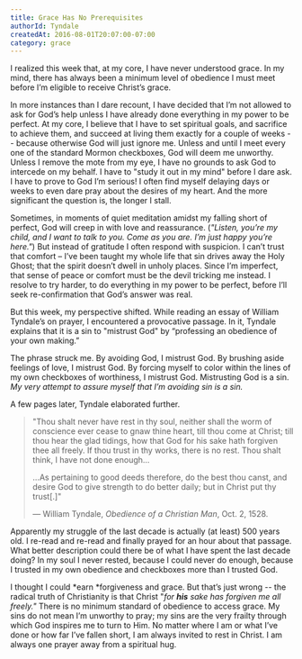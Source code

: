 ```yaml
---
title: Grace Has No Prerequisites
authorId: Tyndale
createdAt: 2016-08-01T20:07:00-07:00
category: grace
---
```


I realized this week that, at my core, I have never understood grace. In
my mind, there has always been a minimum level of obedience I must meet
before I’m eligible to receive Christ’s grace.

In more instances than I dare recount, I have decided that I’m not
allowed to ask for God’s help unless I have already done everything in
my power to be perfect.  At my core, I believe that I have to set
spiritual goals, and sacrifice to achieve them, and succeed at living
them exactly for a couple of weeks -- because otherwise God will just
ignore me.  Unless and until I meet every one of the standard Mormon
checkboxes, God will deem me unworthy.  Unless I remove the mote from my
eye, I have no grounds to ask God to intercede on my behalf.  I have to
"study it out in my mind" before I dare ask.  I have to prove to God I’m
serious!  I often find myself delaying days or weeks to even dare pray
about the desires of my heart.  And the more significant the question
is, the longer I stall.

Sometimes, in moments of quiet meditation amidst my falling short of
perfect, God will creep in with love and reassurance.  (*"Listen, you’re
my child, and I want to talk to you.  Come as you are.  I’m just happy
you’re here."*)  But instead of gratitude I often respond with
suspicion.  I can’t trust that comfort – I’ve been taught my whole life
that sin drives away the Holy Ghost; that the spirit doesn’t dwell in
unholy places.  Since I’m imperfect, that sense of peace or comfort must
be the devil tricking me instead.  I resolve to try harder, to do
everything in my power to be perfect, before I’ll seek re-confirmation
that God’s answer was real.

But this week, my perspective shifted. While reading an essay of William
Tyndale’s on prayer, I encountered a provocative passage. In it, Tyndale
explains that it is a sin to "mistrust God" by “professing an obedience
of your own making.”

The phrase struck me.  By avoiding God, I mistrust God.  By brushing
aside feelings of love, I mistrust God.  By forcing myself to color
within the lines of my own checkboxes of worthiness, I mistrust God.
Mistrusting God is a sin.  *My very attempt to assure myself that I’m
avoiding sin is a sin.*

A few pages later, Tyndale elaborated further.

>"Thou shalt never have rest in thy soul, neither shall the worm of
conscience ever cease to gnaw thine heart, till thou come at Christ;
till thou hear the glad tidings, how that God for his sake hath forgiven
thee all freely.  If thou trust in thy works, there is no rest. Thou
shalt think, I have not done enough...
>
>...As pertaining to good deeds therefore, do the best thou canst, and
desire God to give strength to do better daily; but in Christ put thy
trust[.]"
>
>— William Tyndale, *Obedience of a Christian Man*, Oct. 2, 1528.

Apparently my struggle of the last decade is actually (at least) 500
years old.  I re-read and re-read and finally prayed for an hour about
that passage.  What better description could there be of what I have
spent the last decade doing?  In my soul I never rested, because I could
never do enough, because I trusted in my own obedience and checkboxes
more than I trusted God.

I thought I could *earn *forgiveness and grace.  But that’s just wrong
-- the radical truth of Christianity is that Christ "*for **his** sake
has forgiven me all freely."* There is no minimum standard of obedience
to access grace.  My sins do not mean I’m unworthy to pray; my sins are
the very frailty through which God inspires me to turn to Him. No matter
where I am or what I’ve done or how far I’ve fallen short, I am always
invited to rest in Christ.  I am always one prayer away from a
spiritual hug.

